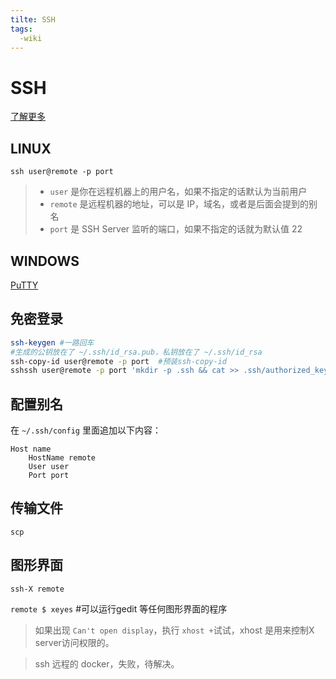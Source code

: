 ```yaml
---
tilte: SSH
tags:
  -wiki
---
```


# SSH

[了解更多](https://abcdabcd987.com/ssh/)

## LINUX

`ssh user@remote -p port`

> - `user` 是你在远程机器上的用户名，如果不指定的话默认为当前用户
> - `remote` 是远程机器的地址，可以是 IP，域名，或者是后面会提到的别名
> - `port` 是 SSH Server 监听的端口，如果不指定的话就为默认值 22



## WINDOWS

[PuTTY](https://www.chiark.greenend.org.uk/~sgtatham/putty/latest.html)



## 免密登录

```bash
ssh-keygen #一路回车
#生成的公钥放在了 ~/.ssh/id_rsa.pub，私钥放在了 ~/.ssh/id_rsa
ssh-copy-id user@remote -p port  #预装ssh-copy-id
sshssh user@remote -p port 'mkdir -p .ssh && cat >> .ssh/authorized_keys' < ~/.ssh/id_rsa.pubcopy-id user@remote -p port
```



## 配置别名

在 `~/.ssh/config` 里面追加以下内容：

```
Host name
    HostName remote
    User user
    Port port
```



## 传输文件

`scp`



## 图形界面

`ssh-X remote`

`remote $ xeyes` #可以运行gedit 等任何图形界面的程序

> 如果出现 `Can't open display`，执行 `xhost +`试试，xhost 是用来控制X server访问权限的。

> ssh 远程的 docker，失败，待解决。